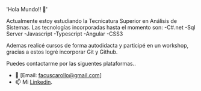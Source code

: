  'Hola Mundo!! 👋'

Actualmente estoy estudiando la Tecnicatura Superior en Análisis de Sistemas. Las tecnologías incorporadas hasta el momento son:
-C#.net 
-Sql Server
-Javascript
-Typescript 
-Angular
-CSS3

Ademas realicé cursos de forma autodidacta y participé en un workshop, gracias a estos logré incorporar Git y Github.

Puedes contactarme por las siguentes plataformas..
- 📧 [Email: facuscarollo@gmail.com]
- 📫 Mi [Linkedin](https://www.linkedin.com/in/facundo-salvador-carollo-a54236174/).


